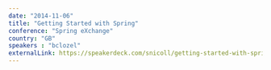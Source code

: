 ```yaml
---
date: "2014-11-06"
title: "Getting Started with Spring"
conference: "Spring eXchange"
country: "GB"
speakers : "bclozel"
externalLink: https://speakerdeck.com/snicoll/getting-started-with-spring-in-2014
---
```

